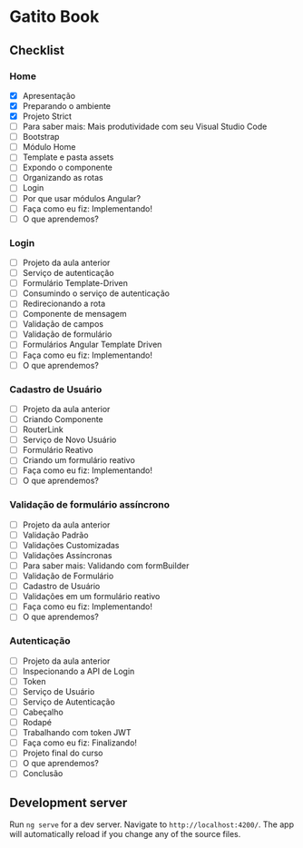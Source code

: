 # Gatito Book
## Checklist
### Home
- [x] Apresentação
- [x] Preparando o ambiente
- [x] Projeto Strict
- [ ] Para saber mais: Mais produtividade com seu Visual Studio Code
- [ ] Bootstrap
- [ ] Módulo Home
- [ ] Template e pasta assets
- [ ] Expondo o componente
- [ ] Organizando as rotas
- [ ] Login
- [ ] Por que usar módulos Angular?
- [ ] Faça como eu fiz: Implementando!
- [ ] O que aprendemos?

### Login
- [ ] Projeto da aula anterior
- [ ] Serviço de autenticação
- [ ] Formulário Template-Driven
- [ ] Consumindo o serviço de autenticação
- [ ] Redirecionando a rota
- [ ] Componente de mensagem
- [ ] Validação de campos
- [ ] Validação de formulário
- [ ] Formulários Angular Template Driven
- [ ] Faça como eu fiz: Implementando!
- [ ] O que aprendemos?

### Cadastro de Usuário
- [ ] Projeto da aula anterior
- [ ] Criando Componente
- [ ] RouterLink
- [ ] Serviço de Novo Usuário
- [ ] Formulário Reativo
- [ ] Criando um formulário reativo
- [ ] Faça como eu fiz: Implementando!
- [ ] O que aprendemos?

### Validação de formulário assíncrono

- [ ] Projeto da aula anterior
- [ ] Validação Padrão
- [ ] Validações Customizadas
- [ ] Validações Assíncronas
- [ ] Para saber mais: Validando com formBuilder
- [ ] Validação de Formulário
- [ ] Cadastro de Usuário
- [ ] Validações em um formulário reativo
- [ ] Faça como eu fiz: Implementando!
- [ ] O que aprendemos?

### Autenticação
- [ ] Projeto da aula anterior
- [ ] Inspecionando a API de Login
- [ ] Token
- [ ] Serviço de Usuário
- [ ] Serviço de Autenticação
- [ ] Cabeçalho
- [ ] Rodapé
- [ ] Trabalhando com token JWT
- [ ] Faça como eu fiz: Finalizando!
- [ ] Projeto final do curso
- [ ] O que aprendemos?
- [ ] Conclusão

## Development server

Run `ng serve` for a dev server. Navigate to `http://localhost:4200/`. The app will automatically reload if you change any of the source files.
